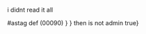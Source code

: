 i didnt read it all

#astag
    def (00090)  }
        } then is not
        admin
            true}
